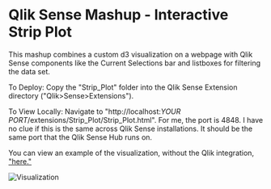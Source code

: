 Qlik Sense Mashup - Interactive Strip Plot
================================================================================
This mashup combines a custom d3 visualization on a webpage with Qlik Sense components like the Current Selections bar and listboxes for filtering the data set.

To Deploy:
Copy the "Strip_Plot" folder into the Qlik Sense Extension directory ("Qlik>Sense>Extensions").

To View Locally:
Navigate to "http://localhost:*YOUR PORT*/extensions/Strip_Plot/Strip_Plot.html". For me, the port is 4848. I have no clue if this is the same across Qlik Sense installations. It should be the same port that the Qlik Sense Hub runs on.

You can view an example of the visualization, without the Qlik integration, ["here."](http://http://blog.axc.net/examples/Strip_Plot/Strip_Plot.html)

![Visualization](http://http://blog.axc.net/wp-content/uploads/2014/08/Solution.png)